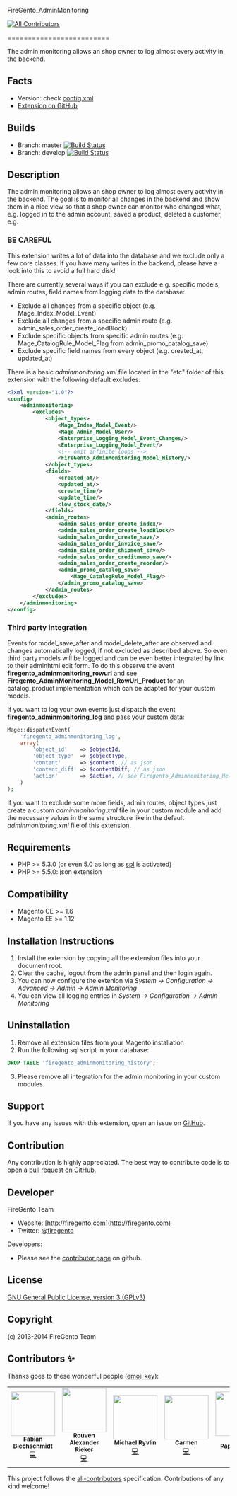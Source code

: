 FireGento_AdminMonitoring
<!-- ALL-CONTRIBUTORS-BADGE:START - Do not remove or modify this section -->
[![All Contributors](https://img.shields.io/badge/all_contributors-7-orange.svg?style=flat-square)](#contributors-)
<!-- ALL-CONTRIBUTORS-BADGE:END -->
=========================

The admin monitoring allows an shop owner to log almost every activity in the backend.

Facts
-----
- Version: check [config.xml](https://github.com/firegento/firegento-adminmonitoring/blob/master/src/app/code/community/FireGento/AdminMonitoring/etc/config.xml)
- [Extension on GitHub](https://github.com/firegento/firegento-adminmonitoring/)

Builds
------
- Branch: master [![Build Status](https://travis-ci.org/firegento/firegento-adminmonitoring.png?branch=master)](https://travis-ci.org/firegento/firegento-adminmonitoring)
- Branch: develop [![Build Status](https://travis-ci.org/firegento/firegento-adminmonitoring.png?branch=develop)](https://travis-ci.org/firegento/firegento-adminmonitoring)

Description
-----------
The admin monitoring allows an shop owner to log almost every activity in the backend. The goal is to monitor all changes in the backend and show them in a nice view so that
a shop owner can monitor who changed what, e.g. logged in to the admin account, saved a product, deleted a customer, e.g.

### BE CAREFUL
This extension writes a lot of data into the database and we exclude only a few core classes. If you have many writes in the backend, please have a look into this to avoid a full hard disk!

There are currently several ways if you can exclude e.g. specific models, admin routes, field names from logging data to the database:
- Exclude all changes from a specific object (e.g. Mage_Index_Model_Event)
- Exclude all changes from a specific admin route (e.g. admin_sales_order_create_loadBlock)
- Exclude specific objects from specific admin routes (e.g. Mage_CatalogRule_Model_Flag from admin_promo_catalog_save)
- Exclude specific field names from every object (e.g. created_at, updated_at)

There is a basic *adminmonitoring.xml* file located in the "etc" folder of this extension with the following default excludes:

```xml
<?xml version="1.0"?>
<config>
    <adminmonitoring>
        <excludes>
            <object_types>
                <Mage_Index_Model_Event/>
                <Mage_Admin_Model_User/>
                <Enterprise_Logging_Model_Event_Changes/>
                <Enterprise_Logging_Model_Event/>
                <!-- omit infinite loops -->
                <FireGento_AdminMonitoring_Model_History/>
            </object_types>
            <fields>
                <created_at/>
                <updated_at/>
                <create_time/>
                <update_time/>
                <low_stock_date/>
            </fields>
            <admin_routes>
                <admin_sales_order_create_index/>
                <admin_sales_order_create_loadBlock/>
                <admin_sales_order_create_save/>
                <admin_sales_order_invoice_save/>
                <admin_sales_order_shipment_save/>
                <admin_sales_order_creditmemo_save/>
                <admin_sales_order_create_reorder/>
                <admin_promo_catalog_save>
                    <Mage_CatalogRule_Model_Flag/>
                </admin_promo_catalog_save>
            </admin_routes>
        </excludes>
    </adminmonitoring>
</config>
```


### Third party integration

Events for model_save_after and model_delete_after are observed and changes automatically logged, if not excluded as described above.
So even third party models will be logged and can be even better integrated by link to their adminhtml edit form.
To do this observe the event **firegento_adminmonitoring_rowurl** and see **Firegento_AdminMonitoring_Model_RowUrl_Product** for an catalog_product implementation which can be adapted for your custom models.

If you want to log your own events just dispatch the event **firegento_adminmonitoring_log** and pass your custom data:

```php
Mage::dispatchEvent(
    'firegento_adminmonitoring_log',
    array(
        'object_id'    => $objectId,
        'object_type'  => $objectType,
        'content'      => $content, // as json
        'content_diff' => $contentDiff, // as json
        'action'       => $action, // see Firegento_AdminMonitoring_Helper_Data for possible ACTION constants
    )
);
```

If you want to exclude some more fields, admin routes, object types just create a custom *adminmonitoring.xml* file 
in your custom module and add the necessary values in the same structure like in the default *adminmonitoring.xml* file of this extension.


Requirements
------------
- PHP >= 5.3.0 (or even 5.0 as long as [spl](http://www.php.net/manual/en/book.spl.php) is activated)
- PHP >= 5.5.0: json extension

Compatibility
-------------
- Magento CE >= 1.6
- Magento EE >= 1.12

Installation Instructions
-------------------------
1. Install the extension by copying all the extension files into your document root.
2. Clear the cache, logout from the admin panel and then login again.
3. You can now configure the extenion via *System -> Configuration -> Advanced -> Admin -> Admin Monitoring*
4. You can view all logging entries in *System -> Configuration -> Admin Monitoring*

Uninstallation
--------------
1. Remove all extension files from your Magento installation
2. Run the following sql script in your database:

```sql
DROP TABLE 'firegento_adminmonitoring_history';
```

3. Please remove all integration for the admin monitoring in your custom modules.

Support
-------
If you have any issues with this extension, open an issue on [GitHub](https://github.com/firegento/firegento-adminmonitoring/issues).

Contribution
------------
Any contribution is highly appreciated. The best way to contribute code is to open a [pull request on GitHub](https://help.github.com/articles/using-pull-requests).

Developer
---------
FireGento Team
* Website: [http://firegento.com](http://firegento.com)
* Twitter: [@firegento](https://twitter.com/firegento)

Developers:
* Please see the [contributor page](https://github.com/firegento/firegento-adminmonitoring/graphs/contributors) on github.

License
-------
[GNU General Public License, version 3 (GPLv3)](http://opensource.org/licenses/gpl-3.0)

Copyright
---------
(c) 2013-2014 FireGento Team

## Contributors ✨

Thanks goes to these wonderful people ([emoji key](https://allcontributors.org/docs/en/emoji-key)):

<!-- ALL-CONTRIBUTORS-LIST:START - Do not remove or modify this section -->
<!-- prettier-ignore-start -->
<!-- markdownlint-disable -->
<table>
  <tr>
    <td align="center"><a href="http://www.fabian-blechschmidt.de/"><img src="https://avatars1.githubusercontent.com/u/379680?v=4" width="100px;" alt=""/><br /><sub><b>Fabian Blechschmidt</b></sub></a><br /><a href="https://github.com/firegento/firegento-adminmonitoring/commits?author=Schrank" title="Code">💻</a></td>
    <td align="center"><a href="https://rouven.io/"><img src="https://avatars3.githubusercontent.com/u/393419?v=4" width="100px;" alt=""/><br /><sub><b>Rouven Alexander Rieker</b></sub></a><br /><a href="https://github.com/firegento/firegento-adminmonitoring/commits?author=therouv" title="Code">💻</a></td>
    <td align="center"><a href="https://github.com/mryvlin"><img src="https://avatars3.githubusercontent.com/u/3071413?v=4" width="100px;" alt=""/><br /><sub><b>Michael Ryvlin</b></sub></a><br /><a href="https://github.com/firegento/firegento-adminmonitoring/commits?author=mryvlin" title="Code">💻</a></td>
    <td align="center"><a href="http://neoshops.de/"><img src="https://avatars0.githubusercontent.com/u/3316754?v=4" width="100px;" alt=""/><br /><sub><b>Carmen</b></sub></a><br /><a href="https://github.com/firegento/firegento-adminmonitoring/commits?author=neoshops" title="Code">💻</a></td>
    <td align="center"><a href="https://janpapenbrock.de/"><img src="https://avatars1.githubusercontent.com/u/2108728?v=4" width="100px;" alt=""/><br /><sub><b>Jan Papenbrock</b></sub></a><br /><a href="https://github.com/firegento/firegento-adminmonitoring/commits?author=janpapenbrock" title="Code">💻</a></td>
    <td align="center"><a href="https://github.com/dh1984"><img src="https://avatars1.githubusercontent.com/u/6348686?v=4" width="100px;" alt=""/><br /><sub><b>Daniel</b></sub></a><br /><a href="https://github.com/firegento/firegento-adminmonitoring/commits?author=dh1984" title="Code">💻</a></td>
    <td align="center"><a href="https://copex.io/"><img src="https://avatars1.githubusercontent.com/u/584168?v=4" width="100px;" alt=""/><br /><sub><b>Roman Hutterer</b></sub></a><br /><a href="https://github.com/firegento/firegento-adminmonitoring/commits?author=roman204" title="Code">💻</a></td>
  </tr>
</table>

<!-- markdownlint-enable -->
<!-- prettier-ignore-end -->
<!-- ALL-CONTRIBUTORS-LIST:END -->

This project follows the [all-contributors](https://github.com/all-contributors/all-contributors) specification. Contributions of any kind welcome!